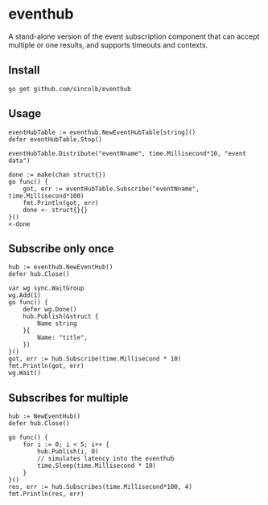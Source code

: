 # eventhub
A stand-alone version of the event subscription component that can accept multiple or one results, and supports timeouts and contexts.

## Install
```
go get github.com/sincolb/eventhub
```
## Usage
```
eventHubTable := eventhub.NewEventHubTable[string]()
defer eventHubTable.Stop()

eventHubTable.Distribute("eventNname", time.Millisecond*10, "event data")

done := make(chan struct{})
go func() {
	got, err := eventHubTable.Subscribe("eventNname", time.Millisecond*100)
	fmt.Println(got, err)
	done <- struct{}{}
}()
<-done
```
## Subscribe only once
```
hub := eventhub.NewEventHub()
defer hub.Close()

var wg sync.WaitGroup
wg.Add(1)
go func() {
	defer wg.Done()
	hub.Publish(&struct {
		Name string
	}{
		Name: "title",
	})
}()
got, err := hub.Subscribe(time.Millisecond * 10)
fmt.Println(got, err)
wg.Wait()
```
## Subscribes for multiple
```
hub := NewEventHub()
defer hub.Close()

go func() {
	for i := 0; i < 5; i++ {
		hub.Publish(i, 0)
		// simulates latency into the eventhub
		time.Sleep(time.Millisecond * 10)
	}
}()
res, err := hub.Subscribes(time.Millisecond*100, 4)
fmt.Println(res, err)
```
